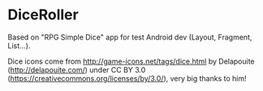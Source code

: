 # DiceRoller

Based on "RPG Simple Dice" app for test Android dev (Layout, Fragment, List...).

Dice icons come from http://game-icons.net/tags/dice.html by Delapouite (http://delapouite.com/) under CC BY 3.0 (https://creativecommons.org/licenses/by/3.0/), very big thanks to him!
